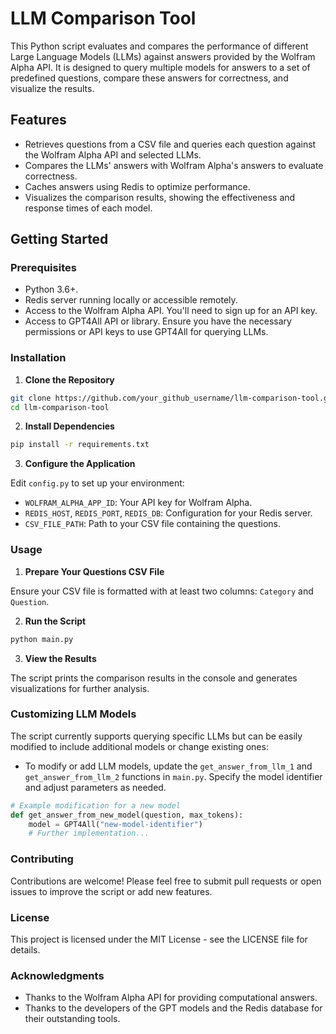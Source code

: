
# LLM Comparison Tool

This Python script evaluates and compares the performance of different Large Language Models (LLMs) against answers provided by the Wolfram Alpha API. It is designed to query multiple models for answers to a set of predefined questions, compare these answers for correctness, and visualize the results.

## Features

- Retrieves questions from a CSV file and queries each question against the Wolfram Alpha API and selected LLMs.
- Compares the LLMs' answers with Wolfram Alpha's answers to evaluate correctness.
- Caches answers using Redis to optimize performance.
- Visualizes the comparison results, showing the effectiveness and response times of each model.

## Getting Started

### Prerequisites

- Python 3.6+.
- Redis server running locally or accessible remotely.
- Access to the Wolfram Alpha API. You'll need to sign up for an API key.
- Access to GPT4All API or library. Ensure you have the necessary permissions or API keys to use GPT4All for querying LLMs.

### Installation

1. **Clone the Repository**

```bash
git clone https://github.com/your_github_username/llm-comparison-tool.git
cd llm-comparison-tool
```

2. **Install Dependencies**

```bash
pip install -r requirements.txt
```

3. **Configure the Application**

Edit `config.py` to set up your environment:

- `WOLFRAM_ALPHA_APP_ID`: Your API key for Wolfram Alpha.
- `REDIS_HOST`, `REDIS_PORT`, `REDIS_DB`: Configuration for your Redis server.
- `CSV_FILE_PATH`: Path to your CSV file containing the questions.

### Usage

1. **Prepare Your Questions CSV File**

Ensure your CSV file is formatted with at least two columns: `Category` and `Question`.

2. **Run the Script**

```bash
python main.py
```

3. **View the Results**

The script prints the comparison results in the console and generates visualizations for further analysis.

### Customizing LLM Models

The script currently supports querying specific LLMs but can be easily modified to include additional models or change existing ones:

- To modify or add LLM models, update the `get_answer_from_llm_1` and `get_answer_from_llm_2` functions in `main.py`. Specify the model identifier and adjust parameters as needed.

```python
# Example modification for a new model
def get_answer_from_new_model(question, max_tokens):
    model = GPT4All("new-model-identifier")
    # Further implementation...
```

### Contributing

Contributions are welcome! Please feel free to submit pull requests or open issues to improve the script or add new features.

### License

This project is licensed under the MIT License - see the LICENSE file for details.

### Acknowledgments

- Thanks to the Wolfram Alpha API for providing computational answers.
- Thanks to the developers of the GPT models and the Redis database for their outstanding tools.
